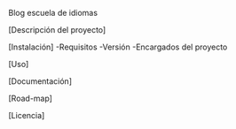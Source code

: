 Blog escuela de idiomas

[Descripción del proyecto]

[Instalación]
-Requisitos
-Versión
-Encargados del proyecto


[Uso]

[Documentación]



[Road-map]

[Licencia]

